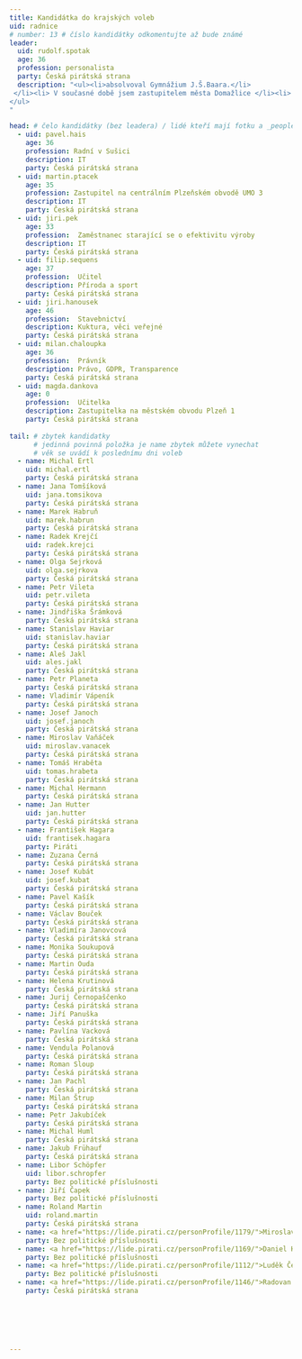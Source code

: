 ```yaml
---
title: Kandidátka do krajských voleb
uid: radnice
# number: 13 # číslo kandidátky odkomentujte až bude známé
leader:
  uid: rudolf.spotak
  age: 36
  profession: personalista
  party: Česká pirátská strana
  description: "<ul><li>absolvoval Gymnážium J.Š.Baara.</li>
 </li><li> V současné době jsem zastupitelem města Domažlice </li><li> věnuje se lidským zdrojům </li>
</ul>
"

head: # čelo kandidátky (bez leadera) / lidé kteří mají fotku a _people/jmeno.md
  - uid: pavel.hais
    age: 36
    profession: Radní v Sušici
    description: IT
    party: Česká pirátská strana
  - uid: martin.ptacek
    age: 35
    profession: Zastupitel na centrálním Plzeňském obvodě UMO 3
    description: IT
    party: Česká pirátská strana
  - uid: jiri.pek
    age: 33
    profession:  Zaměstnanec starající se o efektivitu výroby
    description: IT
    party: Česká pirátská strana
  - uid: filip.sequens
    age: 37
    profession:  Učitel
    description: Příroda a sport
    party: Česká pirátská strana
  - uid: jiri.hanousek
    age: 46
    profession:  Stavebnictví
    description: Kuktura, věci veřejné
    party: Česká pirátská strana
  - uid: milan.chaloupka
    age: 36
    profession:  Právník
    description: Právo, GDPR, Transparence
    party: Česká pirátská strana
  - uid: magda.dankova
    age: 0
    profession:  Učitelka
    description: Zastupitelka na městském obvodu Plzeň 1
    party: Česká pirátská strana
    
tail: # zbytek kandidatky
      # jedinná povinná položka je name zbytek můžete vynechat
      # věk se uvádí k poslednímu dni voleb
  - name: Michal Ertl
    uid: michal.ertl
    party: Česká pirátská strana
  - name: Jana Tomšíková
    uid: jana.tomsikova
    party: Česká pirátská strana
  - name: Marek Habruň
    uid: marek.habrun
    party: Česká pirátská strana
  - name: Radek Krejčí
    uid: radek.krejci
    party: Česká pirátská strana
  - name: Olga Sejrková
    uid: olga.sejrkova
    party: Česká pirátská strana
  - name: Petr Vileta
    uid: petr.vileta
    party: Česká pirátská strana
  - name: Jindřiška Šrámková
    party: Česká pirátská strana
  - name: Stanislav Haviar
    uid: stanislav.haviar
    party: Česká pirátská strana
  - name: Aleš Jakl 
    uid: ales.jakl
    party: Česká pirátská strana
  - name: Petr Planeta
    party: Česká pirátská strana
  - name: Vladimír Vápeník 
    party: Česká pirátská strana
  - name: Josef Janoch 
    uid: josef.janoch
    party: Česká pirátská strana
  - name: Miroslav Vaňáček
    uid: miroslav.vanacek
    party: Česká pirátská strana
  - name: Tomáš Hraběta
    uid: tomas.hrabeta
    party: Česká pirátská strana
  - name: Michal Hermann
    party: Česká pirátská strana
  - name: Jan Hutter
    uid: jan.hutter
    party: Česká pirátská strana
  - name: František Hagara
    uid: frantisek.hagara
    party: Piráti
  - name: Zuzana Černá
    party: Česká pirátská strana
  - name: Josef Kubát
    uid: josef.kubat
    party: Česká pirátská strana
  - name: Pavel Kašík
    party: Česká pirátská strana
  - name: Václav Bouček
    party: Česká pirátská strana
  - name: Vladimíra Janovcová
    party: Česká pirátská strana
  - name: Monika Soukupová
    party: Česká pirátská strana
  - name: Martin Ouda
    party: Česká pirátská strana
  - name: Helena Krutinová
    party: Česká pirátská strana
  - name: Jurij Černopaščenko
    party: Česká pirátská strana
  - name: Jiří Panuška
    party: Česká pirátská strana
  - name: Pavlína Vacková
    party: Česká pirátská strana
  - name: Vendula Polanová
    party: Česká pirátská strana
  - name: Roman Sloup
    party: Česká pirátská strana
  - name: Jan Pachl
    party: Česká pirátská strana
  - name: Milan Štrup
    party: Česká pirátská strana
  - name: Petr Jakubíček
    party: Česká pirátská strana
  - name: Michal Huml
    party: Česká pirátská strana
  - name: Jakub Frühauf
    party: Česká pirátská strana
  - name: Libor Schöpfer
    uid: libor.schropfer
    party: Bez politické příslušnosti
  - name: Jiří Čapek
    party: Bez politické příslušnosti 
  - name: Roland Martin
    uid: roland.martin
    party: Česká pirátská strana
  - name: <a href="https://lide.pirati.cz/personProfile/1179/">Miroslav Červený</a>
    party: Bez politické příslušnosti
  - name: <a href="https://lide.pirati.cz/personProfile/1169/">Daniel Horák</a>
    party: Bez politické příslušnosti
  - name: <a href="https://lide.pirati.cz/personProfile/1112/">Luděk Červený</a>
    party: Bez politické příslušnosti
  - name: <a href="https://lide.pirati.cz/personProfile/1146/">Radovan Poór</a>
    party: Česká pirátská strana
    
    
   
    
    
    
---
```

